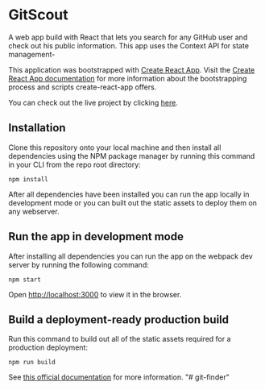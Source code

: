 # GitScout

A web  app build with React that lets you search for any GitHub user and check out his public information. This app uses the Context API for state management-

This application was bootstrapped with [Create React App](https://github.com/facebook/create-react-app). Visit the [Create React App documentation](https://facebook.github.io/create-react-app/docs/) for more information about the bootstrapping process and scripts create-react-app offers.

You can check out the live project by clicking [here](https://github-lookup-2020.netlify.app/).

## Installation

Clone this repository onto your local machine and then install all dependencies using the NPM package manager by running this command in your CLI from the repo root directory:

`npm install`

After all dependencies have been installed you can run the app locally in development mode or you can built out the static assets to deploy them on any webserver.

## Run the app in development mode

After installing all dependencies you can run the app on the webpack dev server by running the following command:

`npm start`

Open [http://localhost:3000](http://localhost:3000) to view it in the browser.

## Build a deployment-ready production build

Run this command to build out all of the static assets required for a production deployment:

`npm run build`

See [this official documentation](https://facebook.github.io/create-react-app/docs/deployment) for more information.
"# git-finder" 
